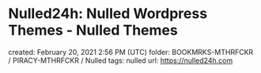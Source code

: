# Nulled24h: Nulled Wordpress Themes - Nulled Themes

created: February 20, 2021 2:56 PM (UTC)
folder: BOOKMRKS-MTHRFCKR / PIRACY-MTHRFCKR / Nulled
tags: nulled
url: https://nulled24h.com